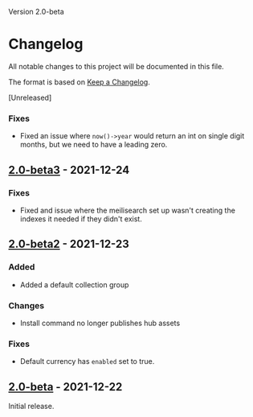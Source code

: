Version 2.0-beta

# Changelog
All notable changes to this project will be documented in this file.

The format is based on [Keep a Changelog](https://keepachangelog.com/en/1.0.0/).

[Unreleased]

### Fixes
- Fixed an issue where `now()->year` would return an int on single digit months, but we need to have a leading zero.

## [2.0-beta3] - 2021-12-24
### Fixes
- Fixed and issue where the meilisearch set up wasn't creating the indexes it needed if they didn't exist.

## [2.0-beta2] - 2021-12-23
### Added
- Added a default collection group
### Changes
- Install command no longer publishes hub assets
### Fixes
- Default currency has `enabled` set to true.

## [2.0-beta] - 2021-12-22

Initial release.

[2.0-beta]: https://github.com/getcandy/core/compare/2.0-beta...HEAD
[2.0-beta2]: https://github.com/getcandy/core/compare/2.0-beta...2.0-beta2
[2.0-beta3]: https://github.com/getcandy/core/compare/2.0-beta2...2.0-beta3
